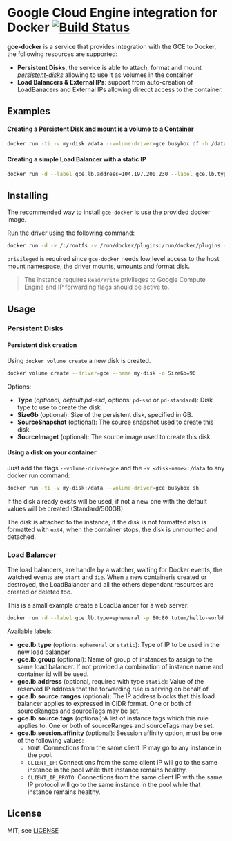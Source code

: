 # Google Cloud Engine integration for Docker [![Build Status](https://travis-ci.org/mcuadros/gce-docker.svg?branch=master)](https://travis-ci.org/mcuadros/gce-docker)

__gce-docker__ is a service that provides integration with the GCE to Docker, the following resources are supported:

- __Persistent Disks__, the service is able to attach, format and mount [_persistent-disks_](https://cloud.google.com/compute/docs/disks/persistent-disks) allowing to use it as volumes in the container
- __Load Balancers & External IPs__: support from auto-creation of LoadBanacers and External IPs allowing direcct access to the container.


Examples
--------

#### Creating a Persistent Disk and mount is a volume to a Container

```sh
docker run -ti -v my-disk:/data --volume-driver=gce busybox df -h /data

```

#### Creating a simple Load Balancer with a static IP

```sh
docker run -d --label gce.lb.address=104.197.200.230 --label gce.lb.type=static -p 80:80tutum/hello-world
```


Installing
----------
The recommended way to install `gce-docker` is use the provided docker image.

Run the driver using the following command:
```sh
docker run -d -v /:/rootfs -v /run/docker/plugins:/run/docker/plugins --privileged mcuadros/gce-docker
```

`privileged` is required since `gce-docker` needs low level access to the host mount namespace, the driver mounts, umounts and format disk.

> The instance requires `Read/Write` privileges to Google Compute Engine and IP forwarding flags should be active to.

Usage
-----

### Persistent Disks
#### Persistent disk creation

Using `docker volume create` a new disk is created.
```sh
docker volume create --driver=gce --name my-disk -o SizeGb=90
```

Options:
- __Type__ (_optional, default:pd-ssd_, options: `pd-ssd` or `pd-standard`):  Disk type to use to create the disk.
- __SizeGb__ (optional):  Size of the persistent disk, specified in GB.
- __SourceSnapshot__ (optional): The source snapshot used to create this disk.
- __SourceImaget__ (optional): The source image used to create this disk.


#### Using a disk on your container

Just add the flags `--volume-driver=gce` and the `-v <disk-name>:/data` to any docker run command:

```sh
docker run -ti -v my-disk:/data --volume-driver=gce busybox sh
```

If the disk already exists will be used, if not a new one with the default values will be created (Standard/500GB)

The disk is attached to the instance, if the disk is not formatted also is formatted with `ext4`, when the container stops, the disk is unmounted and detached.



### Load Balancer
The load balancers, are handle by a watcher, waiting for Docker events, the watched events are `start` and `die`. When a new containeris created or destroyed, the LoadBalancer and all the others dependant resources are created or deleted too.

This is a small example create a LoadBalancer for a web server:
```sh
docker run -d --label gce.lb.type=ephemeral -p 80:80 tutum/hello-world
```

Available labels:
- __gce.lb.type__ (options: `ephemeral` or `static`):  Type of IP to be used in the new load balancer
- __gce.lb.group__ (optional):  Name of group of instances to assign to the same load balancer. If not provided a combination of instance name and container id will be used.
- __gce.lb.address__ (optional, required with type `static`): Value of the reserved IP address that the forwarding rule is serving on behalf of.
- __gce.lb.source.ranges__ (optional): The IP address blocks that this load balancer applies to expressed in CIDR format. One or both of sourceRanges and sourceTags may be set.
- __gce.lb.source.tags__ (optional):A list of instance tags which this rule applies to. One or both of sourceRanges and sourceTags may be set.
- __gce.lb.session.affinity__ (optional): Sesssion affinity option, must be one of the following values:
  - `NONE`: Connections from the same client IP may go to any instance in the pool.
  - `CLIENT_IP`: Connections from the same client IP will go to the same instance in the pool while that instance remains healthy.
  - `CLIENT_IP_PROTO`: Connections from the same client IP with the same IP protocol will go to the same instance in the pool while that instance remains healthy.




License
-------

MIT, see [LICENSE](LICENSE)
